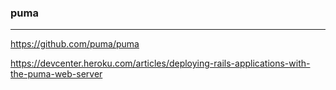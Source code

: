 ### puma
---

https://github.com/puma/puma

https://devcenter.heroku.com/articles/deploying-rails-applications-with-the-puma-web-server










